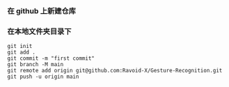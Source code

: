 ### 在 github 上新建仓库
### 在本地文件夹目录下
```
git init
git add .
git commit -m "first commit"
git branch -M main
git remote add origin git@github.com:Ravoid-X/Gesture-Recognition.git
git push -u origin main
```